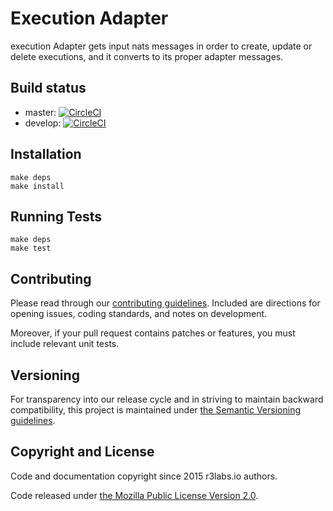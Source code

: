 # Execution Adapter

execution Adapter gets input nats messages in order to create, update or delete executions, and it converts to its proper adapter messages.

## Build status

* master:  [![CircleCI](https://circleci.com/gh/ernestio/execution-adapter/tree/master.svg?style=svg)](https://circleci.com/gh/ernestio/execution-adapter/tree/master)
* develop: [![CircleCI](https://circleci.com/gh/ernestio/execution-adapter/tree/develop.svg?style=svg)](https://circleci.com/gh/ernestio/execution-adapter/tree/develop)

## Installation

```
make deps
make install
```

## Running Tests

```
make deps
make test
```

## Contributing

Please read through our
[contributing guidelines](CONTRIBUTING.md).
Included are directions for opening issues, coding standards, and notes on
development.

Moreover, if your pull request contains patches or features, you must include
relevant unit tests.

## Versioning

For transparency into our release cycle and in striving to maintain backward
compatibility, this project is maintained under [the Semantic Versioning guidelines](http://semver.org/).

## Copyright and License

Code and documentation copyright since 2015 r3labs.io authors.

Code released under
[the Mozilla Public License Version 2.0](LICENSE).

